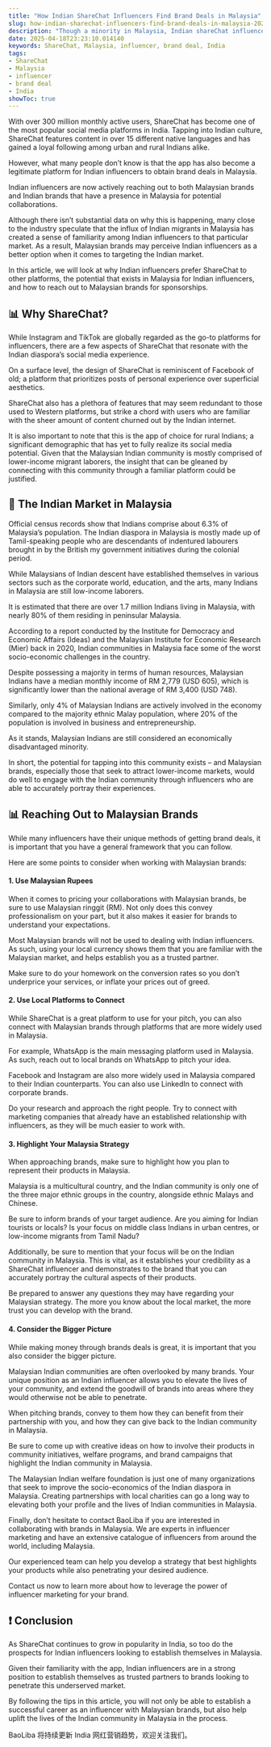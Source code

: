 ```yaml
---
title: "How Indian ShareChat Influencers Find Brand Deals in Malaysia"
slug: how-indian-sharechat-influencers-find-brand-deals-in-malaysia-2025-04-18
description: "Though a minority in Malaysia, Indian shareChat influencers have found a legitimate way to obtain brand deals in Malaysia."
date: 2025-04-18T23:23:10.014140
keywords: ShareChat, Malaysia, influencer, brand deal, India
tags:
- ShareChat
- Malaysia
- influencer
- brand deal
- India
showToc: true
---
```


With over 300 million monthly active users, ShareChat has become one of the most popular social media platforms in India. Tapping into Indian culture, ShareChat features content in over 15 different native languages and has gained a loyal following among urban and rural Indians alike.

However, what many people don’t know is that the app has also become a legitimate platform for Indian influencers to obtain brand deals in Malaysia.

Indian influencers are now actively reaching out to both Malaysian brands and Indian brands that have a presence in Malaysia for potential collaborations.

Although there isn’t substantial data on why this is happening, many close to the industry speculate that the influx of Indian migrants in Malaysia has created a sense of familiarity among Indian influencers to that particular market. As a result, Malaysian brands may perceive Indian influencers as a better option when it comes to targeting the Indian market.

In this article, we will look at why Indian influencers prefer ShareChat to other platforms, the potential that exists in Malaysia for Indian influencers, and how to reach out to Malaysian brands for sponsorships.


## 📊 Why ShareChat?

While Instagram and TikTok are globally regarded as the go-to platforms for influencers, there are a few aspects of ShareChat that resonate with the Indian diaspora’s social media experience. 

On a surface level, the design of ShareChat is reminiscent of Facebook of old; a platform that prioritizes posts of personal experience over superficial aesthetics. 

ShareChat also has a plethora of features that may seem redundant to those used to Western platforms, but strike a chord with users who are familiar with the sheer amount of content churned out by the Indian internet.

It is also important to note that this is the app of choice for rural Indians; a significant demographic that has yet to fully realize its social media potential. Given that the Malaysian Indian community is mostly comprised of lower-income migrant laborers, the insight that can be gleaned by connecting with this community through a familiar platform could be justified.


## 📢 The Indian Market in Malaysia

Official census records show that Indians comprise about 6.3% of Malaysia’s population. The Indian diaspora in Malaysia is mostly made up of Tamil-speaking people who are descendants of indentured labourers brought in by the British my government initiatives during the colonial period.

While Malaysians of Indian descent have established themselves in various sectors such as the corporate world, education, and the arts, many Indians in Malaysia are still low-income laborers.

It is estimated that there are over 1.7 million Indians living in Malaysia, with nearly 80% of them residing in peninsular Malaysia. 

According to a report conducted by the Institute for Democracy and Economic Affairs (Ideas) and the Malaysian Institute for Economic Research (Mier) back in 2020, Indian communities in Malaysia face some of the worst socio-economic challenges in the country.

Despite possessing a majority in terms of human resources, Malaysian Indians have a median monthly income of RM 2,779 (USD 605), which is significantly lower than the national average of RM 3,400 (USD 748). 

Similarly, only 4% of Malaysian Indians are actively involved in the economy compared to the majority ethnic Malay population, where 20% of the population is involved in business and entrepreneurship.

As it stands, Malaysian Indians are still considered an economically disadvantaged minority.

In short, the potential for tapping into this community exists – and Malaysian brands, especially those that seek to attract lower-income markets, would do well to engage with the Indian community through influencers who are able to accurately portray their experiences.


## 📊 Reaching Out to Malaysian Brands

While many influencers have their unique methods of getting brand deals, it is important that you have a general framework that you can follow.

Here are some points to consider when working with Malaysian brands: 

#### 1. Use Malaysian Rupees

When it comes to pricing your collaborations with Malaysian brands, be sure to use Malaysian ringgit (RM). Not only does this convey professionalism on your part, but it also makes it easier for brands to understand your expectations.

Most Malaysian brands will not be used to dealing with Indian influencers. As such, using your local currency shows them that you are familiar with the Malaysian market, and helps establish you as a trusted partner.

Make sure to do your homework on the conversion rates so you don’t underprice your services, or inflate your prices out of greed. 

#### 2. Use Local Platforms to Connect

While ShareChat is a great platform to use for your pitch, you can also connect with Malaysian brands through platforms that are more widely used in Malaysia. 

For example, WhatsApp is the main messaging platform used in Malaysia. As such, reach out to local brands on WhatsApp to pitch your idea. 

Facebook and Instagram are also more widely used in Malaysia compared to their Indian counterparts. You can also use LinkedIn to connect with corporate brands.

Do your research and approach the right people. Try to connect with marketing companies that already have an established relationship with influencers, as they will be much easier to work with.

#### 3. Highlight Your Malaysia Strategy

When approaching brands, make sure to highlight how you plan to represent their products in Malaysia. 

Malaysia is a multicultural country, and the Indian community is only one of the three major ethnic groups in the country, alongside ethnic Malays and Chinese. 

Be sure to inform brands of your target audience. Are you aiming for Indian tourists or locals? Is your focus on middle class Indians in urban centres, or low-income migrants from Tamil Nadu?

Additionally, be sure to mention that your focus will be on the Indian community in Malaysia. This is vital, as it establishes your credibility as a ShareChat influencer and demonstrates to the brand that you can accurately portray the cultural aspects of their products.

Be prepared to answer any questions they may have regarding your Malaysian strategy. The more you know about the local market, the more trust you can develop with the brand.

#### 4. Consider the Bigger Picture

While making money through brands deals is great, it is important that you also consider the bigger picture. 

Malaysian Indian communities are often overlooked by many brands. Your unique position as an Indian influencer allows you to elevate the lives of your community, and extend the goodwill of brands into areas where they would otherwise not be able to penetrate.

When pitching brands, convey to them how they can benefit from their partnership with you, and how they can give back to the Indian community in Malaysia.

Be sure to come up with creative ideas on how to involve their products in community initiatives, welfare programs, and brand campaigns that highlight the Indian community in Malaysia.

The Malaysian Indian welfare foundation is just one of many organizations that seek to improve the socio-economics of the Indian diaspora in Malaysia. Creating partnerships with local charities can go a long way to elevating both your profile and the lives of Indian communities in Malaysia.

Finally, don’t hesitate to contact BaoLiba if you are interested in collaborating with brands in Malaysia. We are experts in influencer marketing and have an extensive catalogue of influencers from around the world, including Malaysia. 

Our experienced team can help you develop a strategy that best highlights your products while also penetrating your desired audience.

Contact us now to learn more about how to leverage the power of influencer marketing for your brand.


## ❗ Conclusion

As ShareChat continues to grow in popularity in India, so too do the prospects for Indian influencers looking to establish themselves in Malaysia.

Given their familiarity with the app, Indian influencers are in a strong position to establish themselves as trusted partners to brands looking to penetrate this underserved market.

By following the tips in this article, you will not only be able to establish a successful career as an influencer with Malaysian brands, but also help uplift the lives of the Indian community in Malaysia in the process.

BaoLiba 将持续更新 India 网红营销趋势，欢迎关注我们。